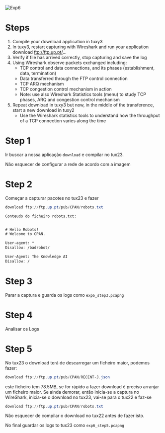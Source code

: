 ![Exp6](./imgs/exp6.png)

# Steps

1. Compile your download application in tuxy3
2. In tuxy3, restart capturing with Wireshark and run your  application  download ftp://ftp.up.pt/...
3. Verify if file has arrived correctly, stop capturing and save the log
4. Using Wireshark observe packets exchanged including:
    - TCP  control and data connections, and its phases (establishment, data, termination)
    - Data transferred through the FTP control connection
    - TCP ARQ mechanism
    - TCP congestion control mechanism in  action
    - Note: use also Wireshark  Statistics tools (menu) to study TCP phases, ARQ and congestion control mechanism
5. Repeat download in tuxy3 but now, in the middle of the transference, start a new download in tuxy2
    - Use the Wireshark statistics tools to understand how the throughput of  a TCP connection varies along the time

# Step 1

Ir buscar a nossa aplicação `download` e compilar no tux23.

Não esquecer de configurar a rede de acordo com a imagem

# Step 2

Começar a capturar pacotes no tux23 e fazer 
```powershell
download ftp://ftp.up.pt/pub/CPAN/robots.txt
```
```txt
Conteudo do ficheiro robots.txt:


# Hello Robots!
# Welcome to CPAN.

User-agent: *
Disallow: /badrobot/

User-Agent: The Knowledge AI
Disallow: /


```

# Step 3

Parar a captura e guarda os logs como `exp6_step3.pcapng`

# Step 4

Analisar os Logs

# Step 5

No tux23 o download terá de descarregar um ficheiro maior, podemos fazer:
```powershell
download ftp://ftp.up.pt/pub/CPAN/RECENT-J.json
```
este ficheiro tem 78.5MB, se for rápido a fazer download é preciso arranjar um ficheiro maior. Se ainda demorar, então inicia-se a captura no WireShark, inicia-se o download no tux23, vai-se para o tux22 e faz-se
```powershell
download ftp://ftp.up.pt/pub/CPAN/robots.txt
```
Não esquecer de compilar o download no tux22 antes de fazer isto.

No final guardar os logs to tux23 como `exp6_step5.pcapng`